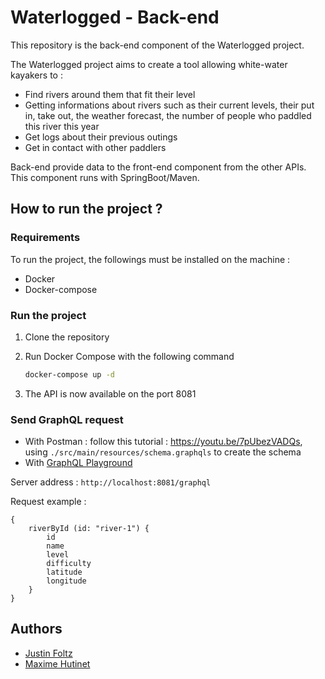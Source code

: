 # Waterlogged - Back-end

This repository is the back-end component of the Waterlogged project.

The Waterlogged project aims to create a tool allowing white-water kayakers to :

- Find rivers around them that fit their level
- Getting informations about rivers such as their current levels,  their put in, take out, the weather forecast, the number of people who  paddled this river this year
- Get logs about their previous outings
- Get in contact with other paddlers

Back-end provide data to the front-end component from the other APIs. This component runs with SpringBoot/Maven.

## How to run the project ?

### Requirements

To run the project, the followings must be installed on the machine :

- Docker
- Docker-compose

### Run the project

1. Clone the repository

2. Run Docker Compose with the following command

   ```bash
   docker-compose up -d
   ```

3. The API is now available on the port 8081

### Send GraphQL request 

- With Postman : follow this tutorial : https://youtu.be/7pUbezVADQs, using `./src/main/resources/schema.graphqls` to create the schema
- With [GraphQL Playground](https://github.com/prisma/graphql-playground)

Server address : `http://localhost:8081/graphql`

Request example : 

```
{
    riverById (id: "river-1") {
        id
        name
        level
        difficulty
        latitude
        longitude
    }
} 
```

## Authors

- [Justin Foltz](https://github.com/JustinFoltz)
- [Maxime Hutinet](https://github.com/maximehutinet)